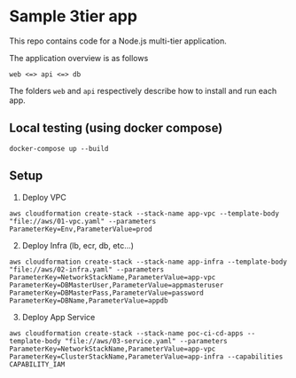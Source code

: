 # Sample 3tier app
This repo contains code for a Node.js multi-tier application.

The application overview is as follows

```
web <=> api <=> db
```

The folders `web` and `api` respectively describe how to install and run each app.

##  Local testing (using docker compose)
```
docker-compose up --build
```

## Setup
1. Deploy VPC
```
aws cloudformation create-stack --stack-name app-vpc --template-body "file://aws/01-vpc.yaml" --parameters ParameterKey=Env,ParameterValue=prod
```

2. Deploy Infra (lb, ecr, db, etc...)
```
aws cloudformation create-stack --stack-name app-infra --template-body "file://aws/02-infra.yaml" --parameters ParameterKey=NetworkStackName,ParameterValue=app-vpc ParameterKey=DBMasterUser,ParameterValue=appmasteruser ParameterKey=DBMasterPass,ParameterValue=password ParameterKey=DBName,ParameterValue=appdb
```

3. Deploy App Service
```
aws cloudformation create-stack --stack-name poc-ci-cd-apps --template-body "file://aws/03-service.yaml" --parameters ParameterKey=NetworkStackName,ParameterValue=app-vpc ParameterKey=ClusterStackName,ParameterValue=app-infra --capabilities CAPABILITY_IAM
```
